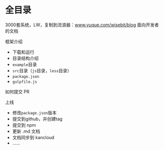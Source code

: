 # 全目录

3000套系统，LW，复制到流浪器：www.yuque.com/wisebit/blog
面向开发者的文档


框架介绍

- 下载和运行
- 目录结构介绍
- `example`目录
- `src`目录（`js`目录，`less`目录）
- `package.json`
- `gulpfile.js`

如何提交 PR



上线

- 修改`package.json`版本
- 提交到github，并创建tag
- 提交到 npm
- 更新 .md 文档
- 文档同步到 kancloud
- ……

